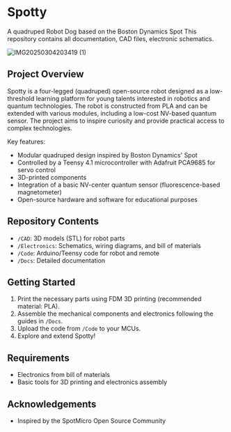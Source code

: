# Spotty
A quadruped Robot Dog based on the Boston Dynamics Spot
This repository contains all documentation, CAD files, electronic schematics.

![IMG20250304203419 (1)](https://github.com/user-attachments/assets/fc90bf6c-c09d-468d-a38f-691390b2c73a)


## Project Overview

Spotty is a four-legged (quadruped) open-source robot designed as a low-threshold learning platform for young talents interested in robotics and quantum technologies. The robot is constructed from PLA and can be extended with various modules, including a low-cost NV-based quantum sensor. The project aims to inspire curiosity and provide practical access to complex technologies.

Key features:
- Modular quadruped design inspired by Boston Dynamics' Spot
- Controlled by a Teensy 4.1 microcontroller with Adafruit PCA9685 for servo control
- 3D-printed components
- Integration of a basic NV-center quantum sensor (fluorescence-based magnetometer)
- Open-source hardware and software for educational purposes

## Repository Contents

- `/CAD`: 3D models (STL) for robot parts
- `/Electronics`: Schematics, wiring diagrams, and bill of materials
- `/Code`: Arduino/Teensy code for robot and remote
- `/Docs`: Detailed documentation

## Getting Started

1. Print the necessary parts using FDM 3D printing (recommended material: PLA).
2. Assemble the mechanical components and electronics following the guides in `/Docs`.
3. Upload the code from `/Code` to your MCUs.
4. Explore and extend Spotty!

## Requirements

- Electronics from bill of materials
- Basic tools for 3D printing and electronics assembly


## Acknowledgements

- Inspired by the SpotMicro Open Source Community
